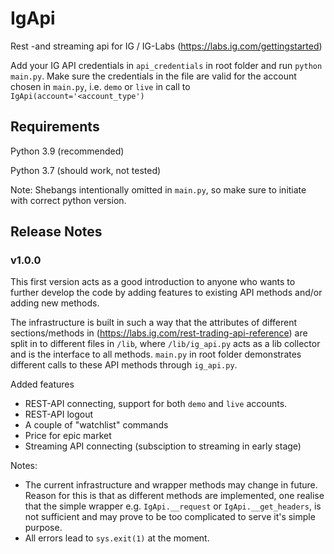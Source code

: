 # IgApi
Rest -and streaming api for IG / IG-Labs (https://labs.ig.com/gettingstarted)

Add your IG API credentials in `api_credentials` in root folder and run `python main.py`.
Make sure the credentials in the file are valid for the account chosen in `main.py`, i.e. `demo` or `live` in call to 
`IgApi(account='<account_type')`  

## Requirements
Python 3.9 (recommended)

Python 3.7 (should work, not tested)

Note: Shebangs intentionally omitted in `main.py`, so make sure to initiate with correct python version.

## Release Notes
 

### v1.0.0
This first version acts as a good introduction to anyone who wants to further develop the code by adding features 
to existing API methods and/or adding new methods.

The infrastructure is built in such a way that the attributes of different sections/methods in 
(https://labs.ig.com/rest-trading-api-reference)
are split in to different files in `/lib`, where `/lib/ig_api.py` acts as a lib collector and is the interface to all 
methods. `main.py` in root folder demonstrates different calls to these API methods 
through `ig_api.py`.
 
Added features
- REST-API connecting, support for both `demo` and `live` accounts.
- REST-API logout
- A couple of "watchlist" commands
- Price for epic market
- Streaming API connecting (subsciption to streaming in early stage)

Notes: 

- The current infrastructure and wrapper methods may change in future. Reason for this is that as different methods
are implemented, one realise that the simple wrapper e.g. `IgApi.__request` or `IgApi.__get_headers`, is not sufficient 
and may prove to be too complicated to serve it's simple purpose.
- All errors lead to `sys.exit(1)` at the moment.
